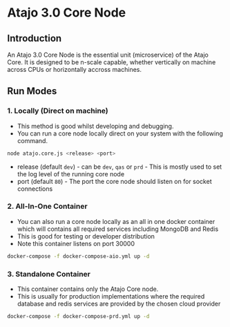 # Atajo 3.0 Core Node

## Introduction

An Atajo 3.0 Core Node is the essential unit (microservice) of the Atajo Core. It is designed to be n-scale capable, whether vertically on machine across CPUs or horizontally accross machines. 

## Run Modes 
### 1. Locally (Direct on machine)

- This method is good whilst developing and debugging. 
- You can run a core node locally direct on your system with the following command. 

```bash
node atajo.core.js <release> <port>
```

- release (default `dev`) - can be `dev`, `qas` or `prd` - This is mostly used to set the log level of the running core node
- port (default `80`) - The port the core node should listen on for socket connections


### 2. All-In-One Container

- You can also run a core node locally as an all in one docker container which will contains all required services including MongoDB and Redis
- This is good for testing or developer distribution
- Note this container listens on port 30000

```bash
docker-compose -f docker-compose-aio.yml up -d
```


### 3. Standalone Container

- This container contains only the Atajo Core node. 
- This is usually for production implementations where the required database and redis services are provided by the chosen cloud provider

```bash
docker-compose -f docker-compose-prd.yml up -d
```
